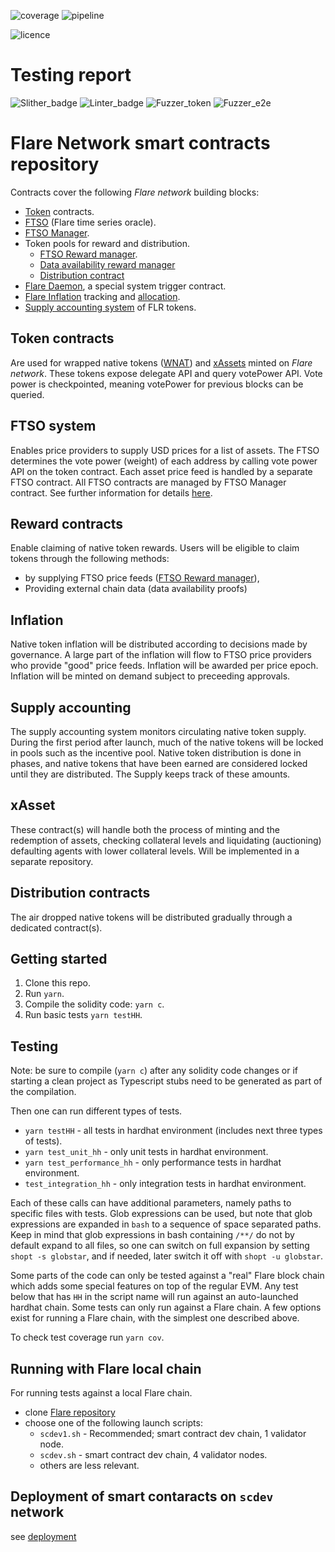 ![coverage](https://gitlab.com/flarenetwork/flare-smart-contracts/badges/master/coverage.svg?job=coverage:on-schedule) 
![pipeline](https://gitlab.com/flarenetwork/flare-smart-contracts/badges/master/pipeline.svg)

![licence](https://img.shields.io/badge/Licence-MIT-green?style=plastic)

# Testing report
![Slither_badge](https://img.shields.io/endpoint?style=plastic&url=https%3A%2F%2Fgitlab.com%2Fflarenetwork%2Fflare-smart-contracts%2F-%2Fjobs%2Fartifacts%2Fmaster%2Fraw%2Fslither_badge.json%3Fjob%3Dslither-check%26file_type%3Darchive)
![Linter_badge](https://img.shields.io/endpoint?style=plastic&url=https%3A%2F%2Fgitlab.com%2Fflarenetwork%2Fflare-smart-contracts%2F-%2Fjobs%2Fartifacts%2Fmaster%2Fraw%2Fsolhint_badge.json%3Fjob%3Dtest-linter%26file_type%3Darchive)
![Fuzzer_token](https://img.shields.io/endpoint?style=plastic&url=https%3A%2F%2Fgitlab.com%2Fflarenetwork%2Fflare-smart-contracts%2F-%2Fjobs%2Fartifacts%2Fmaster%2Fraw%2Ffuzzer_token_badge.json%3Fjob%3Dtest-fuzzing-token%26file_type%3Darchive)
![Fuzzer_e2e](https://img.shields.io/endpoint?url=https%3A%2F%2Fgitlab.com%2Fflarenetwork%2Fflare-smart-contracts%2F-%2Fjobs%2Fartifacts%2Fmaster%2Fraw%2Fe2e_fuzzer_badge.json%3Fjob%3De2e-fuzzer%3Aon-schedule%26file_type%3Darchive)


# Flare Network smart contracts repository

Contracts cover the following *Flare network* building blocks:
- [Token](contracts/token/implementation) contracts.
- [FTSO](contracts/ftso/implementation/Ftso.sol) (Flare time series oracle).
- [FTSO Manager](contracts/ftso/implementation/FtsoManager.sol).
- Token pools for reward and distribution.
   - [FTSO Reward manager](contracts/tokenPools/implementation/FtsoRewardManager.sol).
   - [Data availability reward manager](contracts/tokenPools/DataAvailabilityRewardManager.sol)
   - [Distribution contract](contracts/tokenPools/Distribution.sol)
- [Flare Daemon](contracts/genesis/implementation/FlareDaemon.sol), a special system trigger contract.
- [Flare Inflation](contracts/inflation/implementation/Inflation.sol) tracking and [allocation](contracts/governance/implementation/InflationAllocation.sol).
- [Supply accounting system](contracts/inflation/implementation/Supply.sol) of FLR tokens.

## Token contracts 

Are used for wrapped native tokens ([WNAT](contracts/token/implementation/WNat.sol)) and [xAssets](contracts/token/implementation/VPToken.sol) minted on *Flare network*. These tokens expose delegate API and query votePower API. Vote power is checkpointed, meaning votePower for previous blocks can be queried.

## FTSO system

Enables price providers to supply USD prices for a list of assets. The FTSO determines the vote power (weight) of each address by calling vote power API on the token contract. Each asset price feed is handled by a separate FTSO contract. All FTSO contracts are managed by FTSO Manager contract. See further information for details [here](docs/specs/FTSOManagerAndRewardManagerCodeFlows.md).

## Reward contracts

Enable claiming of native token rewards.
Users will be eligible to claim tokens through the following methods:
- by supplying FTSO price feeds ([FTSO Reward manager](contract/ftso/implementation/FtsoRewardManager.sol)), 
- Providing external chain data (data availability proofs)

## Inflation

Native token inflation will be distributed according to decisions made by governance. A large part of the inflation will flow to FTSO price providers who provide "good" price feeds. Inflation will be awarded per price epoch. Inflation will be minted on demand subject to preceeding approvals.

## Supply accounting

The supply accounting system monitors circulating native token supply. During the first period after launch, much of the native tokens will be locked in pools such as the incentive pool. Native token distribution is done in phases, and native tokens that have been earned are considered locked until they are distributed. The Supply keeps track of these amounts.

## xAsset

These contract(s) will handle both the process of minting and the redemption of assets, checking collateral levels and liquidating (auctioning) defaulting agents with lower collateral levels. Will be implemented in a separate repository.

## Distribution contracts

The air dropped native tokens will be distributed gradually through a dedicated contract(s).

## Getting started

1. Clone this repo.
2. Run `yarn`.
3. Compile the solidity code: `yarn c`.
4. Run basic tests `yarn testHH`.

## Testing

Note: be sure to compile (`yarn c`) after any solidity code changes or if starting a clean project as Typescript stubs need to be generated as part of the compilation. 

Then one can run different types of tests.

- `yarn testHH` - all tests in hardhat environment (includes next three types of tests).
- `yarn test_unit_hh` - only unit tests in hardhat environment.
- `yarn test_performance_hh` - only performance tests in hardhat environment.
- `test_integration_hh` - only integration tests in hardhat environment.

Each of these calls can have additional parameters, namely paths to specific files with tests. Glob expressions can be used, but note that glob expressions are expanded in `bash` to a sequence of space separated paths. Keep in mind that glob expressions in bash containing `/**/` do not by default expand to all files, so one can switch on full expansion by setting `shopt -s globstar`, and if needed, later switch it off with `shopt -u globstar`.

Some parts of the code can only be tested against a "real" Flare block chain which adds some special features on top of the regular EVM. Any test below that has `HH` in the script name will run against an auto-launched hardhat chain. Some tests can only run against a Flare chain.
A few options exist for running a Flare chain, with the simplest one described above.

To check test coverage run `yarn cov`.

## Running with Flare local chain

For running tests against a local Flare chain.
- clone [Flare repository](https://gitlab.com/flarenetwork/flare)
- choose one of the following launch scripts:
   - `scdev1.sh` - Recommended; smart contract dev chain, 1 validator node.
   - `scdev.sh` - smart contract dev chain, 4 validator nodes.
   - others are less relevant.

## Deployment of smart contaracts on `scdev` network

see [deployment](deployment/README.md)


